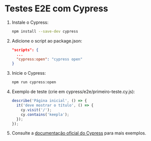 # Testes E2E com Cypress

1. Instale o Cypress:

   ```sh
   npm install --save-dev cypress
   ```

2. Adicione o script ao package.json:

   ```json
   "scripts": {
     ...
     "cypress:open": "cypress open"
   }
   ```

3. Inicie o Cypress:

   ```sh
   npm run cypress:open
   ```

4. Exemplo de teste (crie em cypress/e2e/primeiro-teste.cy.js):

   ```js
   describe('Página inicial', () => {
     it('deve mostrar o título', () => {
       cy.visit('/');
       cy.contains('keepla');
     });
   });
   ```

5. Consulte a [documentação oficial do Cypress](https://docs.cypress.io/) para mais exemplos.